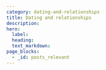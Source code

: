 ```yaml
---
category: dating-and-relationships
title: Dating and relationships
description:
hero:
  label:
  heading:
  text_markdown:
page_blocks:
  - _id: posts_relevant
---
```

